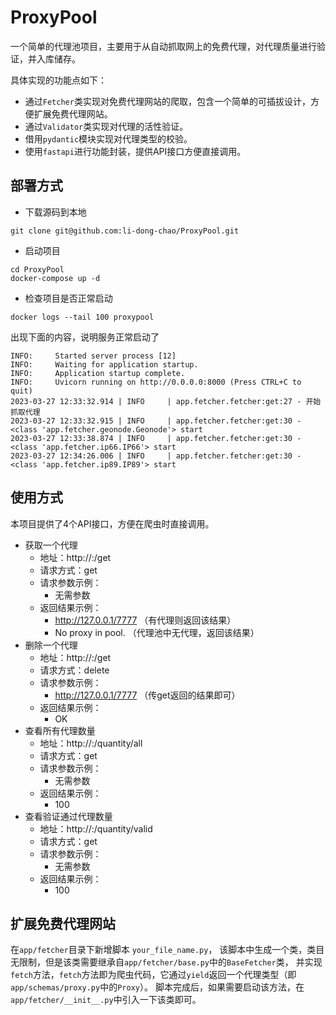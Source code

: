 # ProxyPool

一个简单的代理池项目，主要用于从自动抓取网上的免费代理，对代理质量进行验证，并入库储存。

具体实现的功能点如下：

* 通过`Fetcher`类实现对免费代理网站的爬取，包含一个简单的可插拔设计，方便扩展免费代理网站。
* 通过`Validator`类实现对代理的活性验证。
* 借用`pydantic`模块实现对代理类型的校验。
* 使用`fastapi`进行功能封装，提供API接口方便直接调用。

## 部署方式

* 下载源码到本地

```shell
git clone git@github.com:li-dong-chao/ProxyPool.git
```

* 启动项目
```shell
cd ProxyPool
docker-compose up -d
```

* 检查项目是否正常启动
```shell
docker logs --tail 100 proxypool
```

出现下面的内容，说明服务正常启动了
```text
INFO:     Started server process [12]
INFO:     Waiting for application startup.
INFO:     Application startup complete.
INFO:     Uvicorn running on http://0.0.0.0:8000 (Press CTRL+C to quit)
2023-03-27 12:33:32.914 | INFO     | app.fetcher.fetcher:get:27 - 开始抓取代理
2023-03-27 12:33:32.915 | INFO     | app.fetcher.fetcher:get:30 - <class 'app.fetcher.geonode.Geonode'> start
2023-03-27 12:33:38.874 | INFO     | app.fetcher.fetcher:get:30 - <class 'app.fetcher.ip66.IP66'> start
2023-03-27 12:34:26.006 | INFO     | app.fetcher.fetcher:get:30 - <class 'app.fetcher.ip89.IP89'> start
```

## 使用方式

本项目提供了4个API接口，方便在爬虫时直接调用。

* 获取一个代理
  * 地址：http://<ip>:<port>/get
  * 请求方式：get
  * 请求参数示例：
    * 无需参数
  * 返回结果示例：
    * http://127.0.0.1/7777 （有代理则返回该结果）
    * No proxy in pool.  （代理池中无代理，返回该结果）
* 删除一个代理
  * 地址：http://<ip>:<port>/get
  * 请求方式：delete
  * 请求参数示例：
    * http://127.0.0.1/7777 （传get返回的结果即可）
  * 返回结果示例：
    * OK
* 查看所有代理数量
    * 地址：http://<ip>:<port>/quantity/all
    * 请求方式：get
    * 请求参数示例：
        * 无需参数
    * 返回结果示例：
        * 100
* 查看验证通过代理数量
    * 地址：http://<ip>:<port>/quantity/valid
    * 请求方式：get
    * 请求参数示例：
        * 无需参数
    * 返回结果示例：
        * 100

## 扩展免费代理网站

在`app/fetcher`目录下新增脚本 `your_file_name.py`，
该脚本中生成一个类，类目无限制，但是该类需要继承自`app/fetcher/base.py`中的`BaseFetcher`类，
并实现`fetch`方法，`fetch`方法即为爬虫代码，它通过`yield`返回一个代理类型（即`app/schemas/proxy.py`中的`Proxy`）。
脚本完成后，如果需要启动该方法，在`app/fetcher/__init__.py`中引入一下该类即可。

